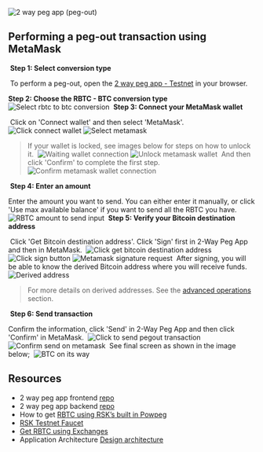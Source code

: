 ![2 way peg app (peg-out)](/assets/img/guides/two-way-peg-app/pegout.gif)

## Performing a peg-out transaction using MetaMask
​
**Step 1: Select conversion type**

​
To perform a peg-out, open  the [2 way peg app - Testnet](https://2wp-app.testnet.rootstock.io/) in your browser.

**Step 2: Choose the RBTC - BTC conversion type**
​
![Select rbtc to btc conversion](/assets/img/guides/two-way-peg-app/select-rbtc-to-btc-conversion.png)
​
**Step 3: Connect your MetaMask wallet**

​
Click on 'Connect wallet' and then select 'MetaMask'.
​
![Click connect wallet](/assets/img/guides/two-way-peg-app/connect-wallet-btn.png)
![Select metamask](/assets/img/guides/two-way-peg-app/select-metamask.png)
​
> If your wallet is locked, see images below for steps on how to unlock it.
​
![Waiting wallet connection](/assets/img/guides/two-way-peg-app/waiting-wallet-connection.png)
![Unlock metamask wallet](/assets/img/guides/two-way-peg-app/unlock-metamask.png)
​
And then click 'Confirm' to complete the first step.
​
![Confirm metamask wallet connection](/assets/img/guides/two-way-peg-app/confirm-metamask.png)

​
**Step 4: Enter an amount**


Enter the amount you want to send​. You can either enter it manually, 
or click 'Use max available balance' if you want to send all the RBTC you have.
​
![RBTC amount to send input](/assets/img/guides/two-way-peg-app/amount-input.png)
​
**Step 5: Verify your Bitcoin destination address**

​
Click 'Get Bitcoin destination address'. Click 'Sign' first in 2-Way Peg App and then in MetaMask.
​
![Click get bitcoin destination address](/assets/img/guides/two-way-peg-app/get-destination-address.png)
![Click sign button](/assets/img/guides/two-way-peg-app/sign-message.png)
![Metamask signature request](/assets/img/guides/two-way-peg-app/signature-metamask.png)
​
After signing, you will be able to know the derived Bitcoin address where you will receive funds.
​
![Derived address](/assets/img/guides/two-way-peg-app/derivated-address.png)

> For more details on derived addresses. See the [advanced operations](/guides/two-way-peg-app/advanced-operations#how-to-view-a-derived-address) section.

​
**Step 6: Send transaction**


Confirm the information, click 'Send' in 2-Way Peg App and then  click 'Confirm' in MetaMask.
​
![Click to send pegout transaction](/assets/img/guides/two-way-peg-app/send-pegout.png)
![Confirm send on metamask](/assets/img/guides/two-way-peg-app/send-metamask.png)
​
See final screen as shown in the image below;
​
![BTC on its way](/assets/img/guides/two-way-peg-app/final-screen-summary.png)

## Resources
- 2 way peg app frontend [repo](https://github.com/rsksmart/2wp-app)
- 2 way peg app backend [repo](https://github.com/rsksmart/2wp-api)
- How to get [RBTC using RSK’s built in Powpeg](https://developers.rootstock.io/guides/get-crypto-on-rsk/powpeg-btc-rbtc/)
- [RSK Testnet Faucet](https://faucet.rootstock.io/)
- [Get RBTC using Exchanges](https://developers.rootstock.io/guides/get-crypto-on-rsk/rbtc-exchanges/)
- Application Architecture [Design architecture](/guides/two-way-peg-app/tech/design-architecture)